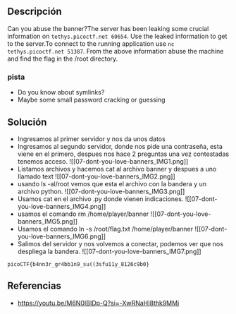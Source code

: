 
## Descripción 

Can you abuse the banner?The server has been leaking some crucial information on `tethys.picoctf.net 60654`. Use the leaked information to get to the server.To connect to the running application use `nc tethys.picoctf.net 51387`. From the above information abuse the machine and find the flag in the /root directory.
### pista

- Do you know about symlinks?
- Maybe some small password cracking or guessing
## Solución

- Ingresamos al primer servidor y nos da unos datos
- Ingresamos al segundo servidor, donde nos pide una contraseña, esta viene en el primero, despues nos hace 2 preguntas una vez contestadas tenemos acceso.
![[07-dont-you-love-banners_IMG1.png]]
- Listamos archivos y hacemos cat al archivo banner y despues a uno llamado text
![[07-dont-you-love-banners_IMG2.png]]
- usando ls -al/root vemos que esta el archivo con la bandera y un archivo python.
![[07-dont-you-love-banners_IMG3.png]]
- Usamos cat en el archivo .py donde vienen indicaciones.
![[07-dont-you-love-banners_IMG4.png]]
- usamos el comando rm /home/player/banner
![[07-dont-you-love-banners_IMG5.png]]
- Usamos el comando ln -s /root/flag.txt /home/player/banner
![[07-dont-you-love-banners_IMG6.png]]
- Salimos del servidor y nos volvemos a conectar, podemos ver que nos despliega la bandera.
![[07-dont-you-love-banners_IMG7.png]]




```
picoCTF{b4nn3r_gr4bb1n9_su((3sfu11y_8126c9b0}
```

## Referencias

- https://youtu.be/M6N0IBIDp-Q?si=-XwRNaHI8thk9MMj